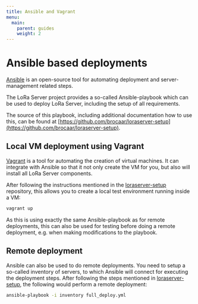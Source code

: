 ```yaml
---
title: Ansible and Vagrant
menu:
  main:
    parent: guides
    weight: 2
---
```


# Ansible based deployments

[Ansible](https://docs.ansible.com/) is an open-source tool for automating
deployment and server-management related steps.

The LoRa Server project provides a so-called Ansible-playbook which can be
used to deploy LoRa Server, including the setup of all requirements.

The source of this playbook, including additional documentation how to
use this, can be found at [https://github.com/brocaar/loraserver-setup](https://github.com/brocaar/loraserver-setup).

## Local VM deployment using Vagrant

[Vagrant](https://www.vagrantup.com/) is a tool for automating the creation
of virtual machines. It can integrate with Ansible so that it not only create
the VM for you, but also will install all LoRa Server components.

After following the instructions mentioned in the [loraserver-setup](https://github.com/brocaar/loraserver-setup)
repository, this allows you to create a local test environment running
inside a VM:

```bash
vagrant up
```

As this is using exactly the same Ansible-playbook as for remote deployments,
this can also be used for testing before doing a remote deployment, e.g.
when making modifications to the playbook.

## Remote deployment

Ansible can also be used to do remote deployments. You need to setup a
so-called inventory of servers, to which Ansible will connect for executing
the deployment steps. After following the steps mentioned in
[loraserver-setup](https://github.com/brocaar/loraserver-setup), the following
would perform a remote deployment:

```bash
ansible-playbook -i inventory full_deploy.yml
```